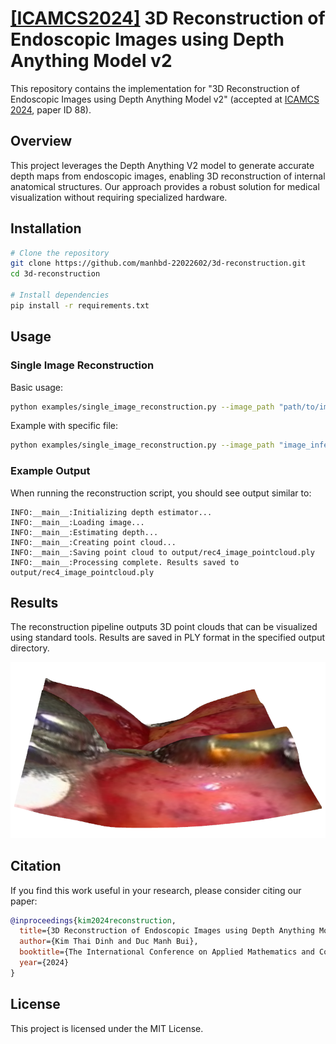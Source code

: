 # [[ICAMCS2024]](https://icamcs2024.isvnu.vn/) 3D Reconstruction of Endoscopic Images using Depth Anything Model v2

This repository contains the implementation for "3D Reconstruction of Endoscopic Images using Depth Anything Model v2" (accepted at [ICAMCS 2024](https://icamcs2024.isvnu.vn/), paper ID 88).

## Overview

This project leverages the Depth Anything V2 model to generate accurate depth maps from endoscopic images, enabling 3D reconstruction of internal anatomical structures. Our approach provides a robust solution for medical visualization without requiring specialized hardware.

## Installation

```bash
# Clone the repository
git clone https://github.com/manhbd-22022602/3d-reconstruction.git
cd 3d-reconstruction

# Install dependencies
pip install -r requirements.txt
```

## Usage

### Single Image Reconstruction

Basic usage:
```bash
python examples/single_image_reconstruction.py --image_path "path/to/image.png"
```

Example with specific file:
```bash
python examples/single_image_reconstruction.py --image_path "image_inference/rec4_image.png"
```

### Example Output

When running the reconstruction script, you should see output similar to:
```
INFO:__main__:Initializing depth estimator...
INFO:__main__:Loading image...
INFO:__main__:Estimating depth...
INFO:__main__:Creating point cloud...
INFO:__main__:Saving point cloud to output/rec4_image_pointcloud.ply
INFO:__main__:Processing complete. Results saved to output/rec4_image_pointcloud.ply
```

## Results

The reconstruction pipeline outputs 3D point clouds that can be visualized using standard tools. Results are saved in PLY format in the specified output directory.

![3D Reconstruction Example](images/rec4_3d_3.png)

## Citation

If you find this work useful in your research, please consider citing our paper:

```bibtex
@inproceedings{kim2024reconstruction,
  title={3D Reconstruction of Endoscopic Images using Depth Anything Model v2},
  author={Kim Thai Dinh and Duc Manh Bui},
  booktitle={The International Conference on Applied Mathematics and Computer Science (ICAMCS)},
  year={2024}
}
```

## License

This project is licensed under the MIT License.

